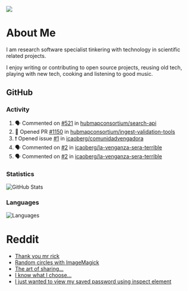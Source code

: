 ![](https://komarev.com/ghpvc/?username=icaoberg)

# About Me
I am research software specialist tinkering with technology in scientific related projects.

I enjoy writing or contributing to open source projects, reusing old tech, playing with new tech, cooking and listening to good music.

## GitHub
### Activity
<!--START_SECTION:activity-->
1. 🗣 Commented on [#521](https://github.com/hubmapconsortium/search-api/issues/521) in [hubmapconsortium/search-api](https://github.com/hubmapconsortium/search-api)
2. 💪 Opened PR [#1150](https://github.com/hubmapconsortium/ingest-validation-tools/pull/1150) in [hubmapconsortium/ingest-validation-tools](https://github.com/hubmapconsortium/ingest-validation-tools)
3. ❗️ Opened issue [#1](https://github.com/icaoberg/comunidadvengadora/issues/1) in [icaoberg/comunidadvengadora](https://github.com/icaoberg/comunidadvengadora)
4. 🗣 Commented on [#2](https://github.com/icaoberg/la-venganza-sera-terrible/issues/2) in [icaoberg/la-venganza-sera-terrible](https://github.com/icaoberg/la-venganza-sera-terrible)
5. 🗣 Commented on [#2](https://github.com/icaoberg/la-venganza-sera-terrible/issues/2) in [icaoberg/la-venganza-sera-terrible](https://github.com/icaoberg/la-venganza-sera-terrible)
<!--END_SECTION:activity-->

### Statistics
![GitHub Stats](https://github-readme-stats.vercel.app/api?username=icaoberg&count_private=true&show_icons=true)

### Languages
![Languages](https://github-readme-stats.vercel.app/api/top-langs/?username=icaoberg&show_icons=true&langs_count=10&hide=HTML,CSS,M)

# Reddit
<!-- BLOG-POST-LIST:START -->
- [Thank you mr rick](https://www.reddit.com/r/u_icaoberg/comments/pvvwci/thank_you_mr_rick/)
- [Random circles with ImageMagick](https://www.reddit.com/r/u_icaoberg/comments/p04t90/random_circles_with_imagemagick/)
- [The art of sharing...](https://www.reddit.com/r/u_icaoberg/comments/oyp9pc/the_art_of_sharing/)
- [I know what I choose…](https://www.reddit.com/r/u_icaoberg/comments/oyoolb/i_know_what_i_choose/)
- [I just wanted to view my saved password using inspect element](https://www.reddit.com/r/u_icaoberg/comments/oyol4r/i_just_wanted_to_view_my_saved_password_using/)
<!-- BLOG-POST-LIST:END -->
